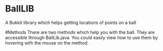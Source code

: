 # BallLIB
A Bukkit library which helps getting locations of points on a ball

#Methods
There are two methods which help you with the ball.
They are accessible through BallLib.java.
You could easily view how to use them by hovering with the mouse on the method.
